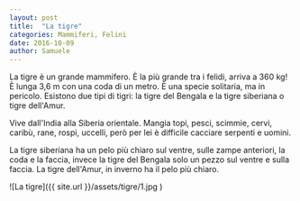 ```yaml
---
layout: post
title:  "La tigre"
categories: Mammiferi, Felini
date: 2016-10-09
author: Samuele
---
```


La tigre è un grande mammifero. &Egrave; la più grande tra i felidi, arriva a 360 kg!
&Egrave; lunga 3,6 m con una coda di un metro. &Egrave; una specie solitaria, ma in pericolo.
Esistono due tipi di tigri: la tigre del Bengala e la tigre siberiana o tigre dell'Amur.

Vive dall'India alla Siberia orientale. Mangia topi, pesci, scimmie, cervi, caribù, rane, rospi,
uccelli, però per lei è difficile cacciare serpenti e uomini.

La tigre siberiana ha un pelo più chiaro sul ventre, sulle zampe anteriori, la coda e la faccia,
invece la tigre del Bengala solo un pezzo sul ventre e sulla faccia.
La tigre dell'Amur, in inverno ha il pelo più chiaro.

![La tigre]({{ site.url }}/assets/tigre/1.jpg )
